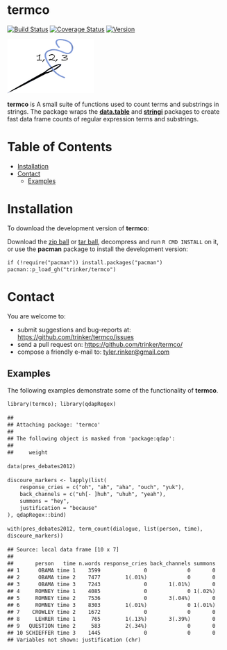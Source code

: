 termco
============


[![Build
Status](https://travis-ci.org/trinker/termco.svg?branch=master)](https://travis-ci.org/trinker/termco)
[![Coverage
Status](https://coveralls.io/repos/trinker/termco/badge.svg?branch=master)](https://coveralls.io/r/trinker/termco?branch=master)
<a href="https://img.shields.io/badge/Version-0.0.1-orange.svg"><img src="https://img.shields.io/badge/Version-0.0.1-orange.svg" alt="Version"/></a>
</p>
<img src="inst/termco_logo/r_termco.png" width="200" alt="qdapRegex Logo">

**termco** is A small suite of functions used to count terms and
substrings in strings. The package wraps the
[**data.table**](https://cran.r-project.org/web/packages/data.table/index.html)
and
[**stringi**](https://cran.r-project.org/web/packages/stringi/index.html)
packages to create fast data frame counts of regular expression terms
and substrings.


Table of Contents
============

-   [Installation](#installation)
-   [Contact](#contact)
    -   [Examples](#examples)

Installation
============


To download the development version of **termco**:

Download the [zip
ball](https://github.com/trinker/termco/zipball/master) or [tar
ball](https://github.com/trinker/termco/tarball/master), decompress and
run `R CMD INSTALL` on it, or use the **pacman** package to install the
development version:

    if (!require("pacman")) install.packages("pacman")
    pacman::p_load_gh("trinker/termco")

Contact
=======

You are welcome to: 
* submit suggestions and bug-reports at: <https://github.com/trinker/termco/issues> 
* send a pull request on: <https://github.com/trinker/termco/> 
* compose a friendly e-mail to: <tyler.rinker@gmail.com>


Examples
--------

The following examples demonstrate some of the functionality of
**termco**.

    library(termco); library(qdapRegex)

    ## 
    ## Attaching package: 'termco'
    ## 
    ## The following object is masked from 'package:qdap':
    ## 
    ##     weight

    data(pres_debates2012)

    discoure_markers <- lapply(list(
        response_cries = c("oh", "ah", "aha", "ouch", "yuk"),
        back_channels = c("uh[- ]huh", "uhuh", "yeah"),
        summons = "hey",
        justification = "because"
    ), qdapRegex::bind)

    with(pres_debates2012, term_count(dialogue, list(person, time), discoure_markers))

    ## Source: local data frame [10 x 7]
    ## 
    ##       person   time n.words response_cries back_channels summons
    ## 1      OBAMA time 1    3599              0             0       0
    ## 2      OBAMA time 2    7477        1(.01%)             0       0
    ## 3      OBAMA time 3    7243              0       1(.01%)       0
    ## 4     ROMNEY time 1    4085              0             0 1(.02%)
    ## 5     ROMNEY time 2    7536              0       3(.04%)       0
    ## 6     ROMNEY time 3    8303        1(.01%)             0 1(.01%)
    ## 7    CROWLEY time 2    1672              0             0       0
    ## 8     LEHRER time 1     765        1(.13%)       3(.39%)       0
    ## 9   QUESTION time 2     583        2(.34%)             0       0
    ## 10 SCHIEFFER time 3    1445              0             0       0
    ## Variables not shown: justification (chr)